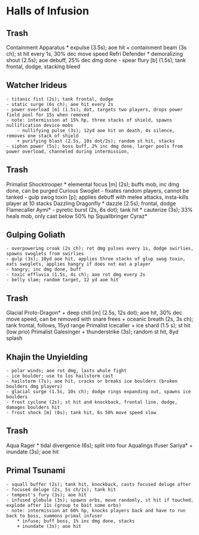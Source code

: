 # Halls of Infusion

## Trash
Containment Apparatus
    * expulse (3.5s); aoe hit
    + containment beam (3s ch); st hit every 1s, 30% dec move speed
Refri Defender
    * demoralizing shout (2.5s); aoe debuff, 25% dec dmg done
    - spear flury [b] (1.5s); tank frontal, dodge, stacking bleed

## Watcher Irideus
    - titanic fist (2s); tank frontal, dodge
    - static surge (6s ch); aoe hit every 2s
    - power overload [m] (1.5s); dot, targets two players, drops power field pool for 15s when removed
    - note: intermission at 15% hp, three stacks of shield, spawns nullification device mobs
        - nullifying pulse (3s); 12yd aoe hit on death, 4s silence, removes one stack of shield
        + purifying blast (2.5s, 10s dot/2s); random st hit, stacks
    - siphon power (5s); boss buff, 2% inc dmg done, larger pools from power overload, channeled during intermission, 

## Trash
Primalist Shocktrooper
    * elemental focus [m] (2s); buffs mob, inc dmg done, can be purged
Curious Swoglet
    - fixates random players, cannot be tanked
    - gulp swog toxin [p]; applies debuff with melee attacks, insta-kills player at 10 stacks
Dazzling Dragonfly
    * dazzle (2.5s); frontal, dodge
Flamecaller Aymi*
    - pyretic burst (2s, 6s dot); tank hit
    * cauterize (3s); 33% heals mob, only cast below 50% hp
Squallbringer Cyraz*

## Gulping Goliath
    - overpowering croak (2s ch); rot dmg pulses every 1s, dodge swirlies, spawns swoglets from swirlies
    - gulp (3s); 10yd aoe hit, applies three stacks of glup swog toxin, eats swoglets, applies hangry if does not eat a player
    - hangry; inc dmg done, buff
    - toxic effluvia (1.5s, 4s ch); aoe rot dmg every 2s
    - belly slam; random target, 12 yd aoe hit

## Trash
Glacial Proto-Dragon*
    + deep chill [m] (2.5s, 12s dot); aoe hit, 30% dec move speed, can be removed with snare frees
    + oceanic breath (2s, 3s ch); tank frontal, follows, 15yd range
Primalist Icecaller
    + ice shard (1.5 s); st hit (low prio)
Primalist Galesinger
    + thunderstrike (3s); random st hit, 8yd splash

## Khajin the Unyielding
    - polar winds; aoe rot dmg, lasts whole fight
    - ice boulder; use to los hailstorm cast
    - hailstorm (7s); aoe hit, cracks or breaks ice boulders (broken boulders dmg players)
    - glacial surge (1.5s, 10s ch); dodge rings expanding out, spawns ice boulders
    - frost cyclone (2s); st hit and knockback, frontal line, dodge, damages boulders hit
    - frost shock [m] (0s); tank hit, 6s 50% move speed slow

## Trash
Aqua Rager
    * tidal divergence (6s); split into four Aqualings
Ifuser Sariya*
    + inundate (3s); aoe hit

## Primal Tsunami
    - squall buffer (2s); tank hit, knockback, casts focused deluge after
    - focused deluge (2s, 5s ch/1s); tank hit
    - tempest's fury (3s); aoe hit
    - infused globule (3s); spawns orbs, move randomly, st hit if touched, explode after 11s (group to bait some orbs)
    - note: intermission at 60% hp, knocks players back and have to run back to boss, summons primal infuser
        * infuse; buff boss, 1% inc dmg done, stacks
        + inundate (3s); aoe hit
